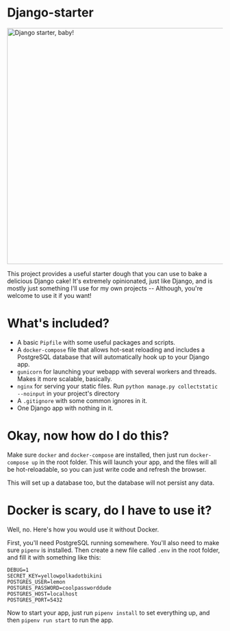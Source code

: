 # Django-starter
<img width="550" src="https://cdn.pixabay.com/photo/2020/11/28/12/25/bread-5784572_960_720.jpg" alt="Django starter, baby!">

This project provides a useful starter dough that you can use to bake a delicious Django cake! It's extremely opinionated, just like Django, and is mostly just something I'll use for my own projects -- Although, you're welcome to use it if you want!

# What's included?

- A basic `Pipfile` with some useful packages and scripts.
- A `docker-compose` file that allows hot-seat reloading and includes a PostgreSQL database that will automatically hook up to your Django app.
- `gunicorn` for launching your webapp with several workers and threads. Makes it more scalable, basically. 
- `nginx` for serving your static files. Run `python manage.py collectstatic --noinput` in your project's directory
- A `.gitignore` with some common ignores in it.
- One Django app with nothing in it.

# Okay, now how do I do this?
Make sure `docker` and `docker-compose` are installed, then just run `docker-compose up` in the root folder. This will launch your app, and the files will all be hot-reloadable, so you can just write code and refresh the browser.

This will set up a database too, but the database will not persist any data.


# Docker is scary, do I have to use it?
Well, no. Here's how you would use it without Docker.

First, you'll need PostgreSQL running somewhere. You'll also need to make sure `pipenv` is installed. Then create a new file called `.env` in the root folder, and fill it with something like this:
```dotenv
DEBUG=1
SECRET_KEY=yellowpolkadotbikini
POSTGRES_USER=lemon
POSTGRES_PASSWORD=coolpassworddude
POSTGRES_HOST=localhost
POSTGRES_PORT=5432
```

Now to start your app, just run `pipenv install` to set everything up, and then `pipenv run start` to run the app.


